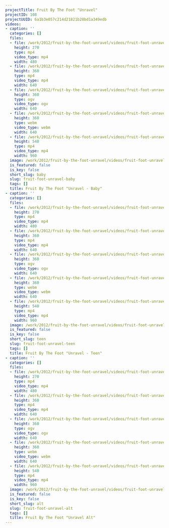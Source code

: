 ```yaml
---
projectTitle: Fruit By The Foot "Unravel"
projectID: 108
projectUUID: 6a1b3e057c214d21821b28bd1a349edb
videos:
- caption: ''
  categories: []
  files:
  - file: /work/2012/fruit-by-the-foot-unravel/videos/fruit-foot-unravel-baby/fruit-by-the-foot-unravel-baby-480x270.mp4
    height: 270
    type: mp4
    video_type: mp4
    width: 480
  - file: /work/2012/fruit-by-the-foot-unravel/videos/fruit-foot-unravel-baby/fruit-by-the-foot-unravel-baby-640x360.mp4
    height: 360
    type: mp4
    video_type: mp4
    width: 640
  - file: /work/2012/fruit-by-the-foot-unravel/videos/fruit-foot-unravel-baby/fruit-by-the-foot-unravel-baby-640x360.ogv
    height: 360
    type: ogv
    video_type: ogv
    width: 640
  - file: /work/2012/fruit-by-the-foot-unravel/videos/fruit-foot-unravel-baby/fruit-by-the-foot-unravel-baby-640x360.webm
    height: 360
    type: webm
    video_type: webm
    width: 640
  - file: /work/2012/fruit-by-the-foot-unravel/videos/fruit-foot-unravel-baby/fruit-by-the-foot-unravel-baby-960x540.mp4
    height: 540
    type: mp4
    video_type: mp4
    width: 960
  image: /work/2012/fruit-by-the-foot-unravel/videos/fruit-foot-unravel-baby/fruit-by-the-foot-unravel.0001.jpg
  is_featured: false
  is_key: false
  short_slug: baby
  slug: fruit-foot-unravel-baby
  tags: []
  title: Fruit By The Foot "Unravel - Baby"
- caption: ''
  categories: []
  files:
  - file: /work/2012/fruit-by-the-foot-unravel/videos/fruit-foot-unravel-teen/fruit-by-the-foot-unravel-teen-480x270.mp4
    height: 270
    type: mp4
    video_type: mp4
    width: 480
  - file: /work/2012/fruit-by-the-foot-unravel/videos/fruit-foot-unravel-teen/fruit-by-the-foot-unravel-teen-640x360.mp4
    height: 360
    type: mp4
    video_type: mp4
    width: 640
  - file: /work/2012/fruit-by-the-foot-unravel/videos/fruit-foot-unravel-teen/fruit-by-the-foot-unravel-teen-640x360.ogv
    height: 360
    type: ogv
    video_type: ogv
    width: 640
  - file: /work/2012/fruit-by-the-foot-unravel/videos/fruit-foot-unravel-teen/fruit-by-the-foot-unravel-teen-640x360.webm
    height: 360
    type: webm
    video_type: webm
    width: 640
  - file: /work/2012/fruit-by-the-foot-unravel/videos/fruit-foot-unravel-teen/fruit-by-the-foot-unravel-teen-960x540.mp4
    height: 540
    type: mp4
    video_type: mp4
    width: 960
  image: /work/2012/fruit-by-the-foot-unravel/videos/fruit-foot-unravel-teen/fruit-by-the-foot-unravel.0003.jpg
  is_featured: false
  is_key: false
  short_slug: teen
  slug: fruit-foot-unravel-teen
  tags: []
  title: Fruit By The Foot "Unravel - Teen"
- caption: ''
  categories: []
  files:
  - file: /work/2012/fruit-by-the-foot-unravel/videos/fruit-foot-unravel-alt/fruit-by-the-foot-unravel-teen-alt-480x270.mp4
    height: 270
    type: mp4
    video_type: mp4
    width: 480
  - file: /work/2012/fruit-by-the-foot-unravel/videos/fruit-foot-unravel-alt/fruit-by-the-foot-unravel-teen-alt-640x360.mp4
    height: 360
    type: mp4
    video_type: mp4
    width: 640
  - file: /work/2012/fruit-by-the-foot-unravel/videos/fruit-foot-unravel-alt/fruit-by-the-foot-unravel-teen-alt-640x360.ogv
    height: 360
    type: ogv
    video_type: ogv
    width: 640
  - file: /work/2012/fruit-by-the-foot-unravel/videos/fruit-foot-unravel-alt/fruit-by-the-foot-unravel-teen-alt-640x360.webm
    height: 360
    type: webm
    video_type: webm
    width: 640
  - file: /work/2012/fruit-by-the-foot-unravel/videos/fruit-foot-unravel-alt/fruit-by-the-foot-unravel-teen-alt-960x540.mp4
    height: 540
    type: mp4
    video_type: mp4
    width: 960
  image: /work/2012/fruit-by-the-foot-unravel/videos/fruit-foot-unravel-alt/fruit-by-the-foot-unravel.0002.jpg
  is_featured: false
  is_key: false
  short_slug: alt
  slug: fruit-foot-unravel-alt
  tags: []
  title: Fruit By The Foot "Unravel Alt"
---
```


